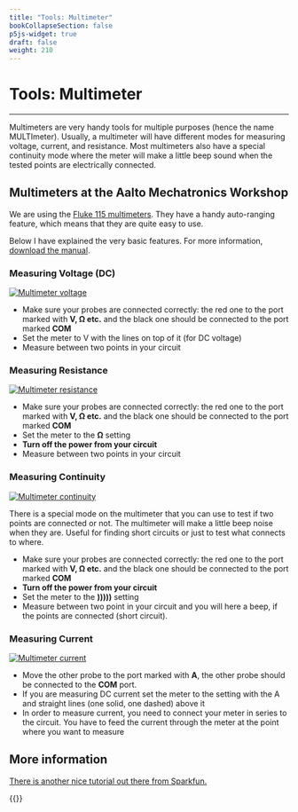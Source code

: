 ```yaml
---
title: "Tools: Multimeter"
bookCollapseSection: false
p5js-widget: true
draft: false
weight: 210
---
```


# Tools: Multimeter

---

Multimeters are very handy tools for multiple purposes (hence the name MULTImeter). Usually, a multimeter will have different modes for measuring voltage, current, and resistance. Most multimeters also have a special continuity mode where the meter will make a little beep sound when the tested points are electrically connected.

## Multimeters at the Aalto Mechatronics Workshop

We are using the [Fluke 115 multimeters](https://www.fluke.com/en/product/electrical-testing/digital-multimeters/fluke-115). They have a handy auto-ranging feature, which means that they are quite easy to use.

Below I have explained the very basic features. For more information, [download the manual](https://newmedia.dog/wp-content/uploads/2018/10/115_manual.pdf).

### Measuring Voltage (DC)

[![Multimeter voltage](/images/tutorials/electronics/multimeter-voltage.jpg)](/images/tutorials/electronics/multimeter-voltage.jpg)

- Make sure your probes are connected correctly: the red one to the port marked with **V, Ω etc.** and the black one should be connected to the port marked **COM**
- Set the meter to V with the lines on top of it (for DC voltage)
- Measure between two points in your circuit

### Measuring Resistance

[![Multimeter resistance](/images/tutorials/electronics/multimeter-resistance.jpg)](/images/tutorials/electronics/multimeter-resistance.jpg)

- Make sure your probes are connected correctly: the red one to the port marked with **V, Ω etc.** and the black one should be connected to the port marked **COM**
- Set the meter to the **Ω** setting
- **Turn off the power from your circuit**
- Measure between two points in your circuit

### Measuring Continuity

[![Multimeter continuity](/images/tutorials/electronics/multimeter-continuity.jpg)](/images/tutorials/electronics/multimeter-continuity.jpg)

There is a special mode on the multimeter that you can use to test if two points are connected or not. The multimeter will make a little beep noise when they are. Useful for finding short circuits or just to test what connects to where.

- Make sure your probes are connected correctly: the red one to the port marked with **V, Ω etc.** and the black one should be connected to the port marked **COM**
- **Turn off the power from your circuit**
- Set the meter to the **)))))** setting
- Measure between two point in your circuit and you will here a beep, if the points are connected (short circuit).

### Measuring Current

[![Multimeter current](/images/tutorials/electronics/multimeter-current-dc.jpg)](/images/tutorials/electronics/multimeter-current-dc.jpg)

- Move the other probe to the port marked with **A**, the other probe should be connected to the **COM** port.
- If you are measuring DC current set the meter to the setting with the A and straight lines (one solid, one dashed) above it
- In order to measure current, you need to connect your meter in series to the circuit. You have to feed the current through the meter at the point where you want to measure

## More information

[There is another nice tutorial out there from Sparkfun.](https://learn.sparkfun.com/tutorials/how-to-use-a-multimeter)

{{<youtube SLkPtmnglOI>}}
